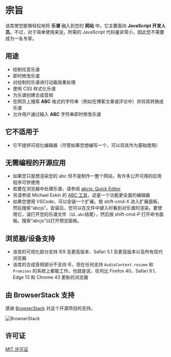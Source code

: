 # 宗旨

该库使您能够轻松地将 **乐谱** 融入到您的 **网站** 中。它主要面向 **JavaScript 开发人员**。不过，对于简单使用来说，所需的 JavaScript 代码量非常小，因此您不需要成为一名专家。

## 用途

* 绘制任意乐谱
* 即时修改乐谱
* 对绘制的乐谱进行动画效果处理
* 使用 CSS 样式化乐谱
* 为乐谱创建合成音频
* 在网页上搜索 **ABC** 格式的字符串（例如在博客文章或评论中）并将其转换成乐谱
* 允许用户通过输入 **ABC** 字符串即时修改乐谱

## 它不适用于

* 它不提供可视化编辑器（尽管如果您想编写一个，可以将其作为基础使用）

## 无需编程的开源应用

* 如果您只是想渲染您的 abc 但不是制作一整个网站，有许多公开可用的应用程序可供使用
* 若要在浏览器中处理乐谱，请参阅 [abcjs: Quick Editor](https://editor.drawthedots.com)
* 另请参阅 Michael Eskin 的 [ABC 工具](https://michaeleskin.com/abctools/abctools.html)，这是一个功能更全面的编辑器
* 如果您使用 VSCode，可以安装一个扩展。按 shift-cmd-X 进入扩展面板，然后搜索“abcjs”。安装后，您可以在文件中键入时看到对乐谱的渲染。要使用它，请打开您的乐谱文件（以`.abc`结尾），然后按 shift-cmd-P 打开命令面板。搜索“abcjs”以打开预览窗格。

## 浏览器/设备支持

* 该库的可视化部分支持 IE9 及更高版本、Safari 5.1 及更高版本以及所有现代浏览器
* 该库的合成音频部分不支持 IE，但在任何支持 `AudioContext.resume` 和 `Promises` 的系统上都能工作。也就是说，任何比 Firefox 40、Safari 9.1、Edge 13 和 Chrome 43 更新的浏览器

## 由 BrowserStack 支持

感谢 [BrowserStack](https://browserstack.com/) 对这个开源项目的支持。

![BrowserStack](https://paulrosen.github.io/abcjs/img/browserstack-logo-600x315.png)

## 许可证

[MIT 许可证](http://opensource.org/licenses/MIT)
